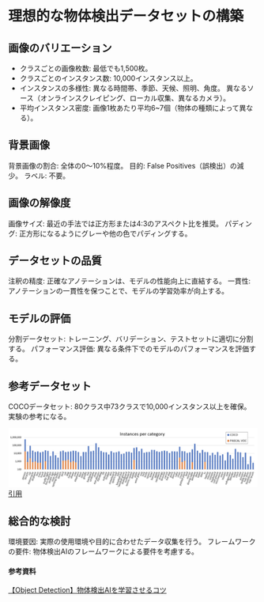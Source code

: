 # 理想的な物体検出データセットの構築
## 画像のバリエーション
- クラスごとの画像枚数: 最低でも1,500枚。
- クラスごとのインスタンス数: 10,000インスタンス以上。
- インスタンスの多様性:
異なる時間帯、季節、天候、照明、角度。
異なるソース（オンラインスクレイピング、ローカル収集、異なるカメラ）。
- 平均インスタンス密度: 画像1枚あたり平均6~7個（物体の種類によって異なる）。
## 背景画像
背景画像の割合: 全体の0～10%程度。
目的: False Positives（誤検出）の減少。
ラベル: 不要。
## 画像の解像度
画像サイズ: 最近の手法では正方形または4:3のアスペクト比を推奨。
パディング: 正方形になるようにグレーや他の色でパディングする。

## データセットの品質
注釈の精度: 正確なアノテーションは、モデルの性能向上に直結する。
一貫性: アノテーションの一貫性を保つことで、モデルの学習効率が向上する。
## モデルの評価
分割データセット: トレーニング、バリデーション、テストセットに適切に分割する。
パフォーマンス評価: 異なる条件下でのモデルのパフォーマンスを評価する。
## 参考データセット
COCOデータセット: 80クラス中73クラスで10,000インスタンス以上を確保。実験の参考になる。

![プロジェクトイメージ](Document_img/sample.png)
[引用](https://github.com/ultralytics/yolov5/wiki/Tips-for-Best-Training-Results)
## 総合的な検討
環境要因: 実際の使用環境や目的に合わせたデータ収集を行う。
フレームワークの要件: 物体検出AIのフレームワークによる要件を考慮する。

#### 参考資料
 [【Object Detection】物体検出AIを学習させるコツ](https://qiita.com/ground0state/items/01ba52ccc299d9d1e6a0)
